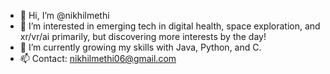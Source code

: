 - 👋 Hi, I’m @nikhilmethi
- 👀 I’m interested in emerging tech in digital health, space exploration, and xr/vr/ai primarily, but discovering more interests by the day!
- 🌱 I’m currently growing my skills with Java, Python, and C.
- 📫 Contact: nikhilmethi06@gmail.com
